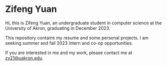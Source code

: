 # Zifeng Yuan

Hi, this is Zifeng Yuan,  an undergraduate student in computer science at the University of Akron, graduating in December 2023.

This repository contains my resume and some personal projects. I am seeking summer and fall 2023 intern and co-op opportunities.

If you are interested in me and my work, please contact me at zy21@uakron.edu.